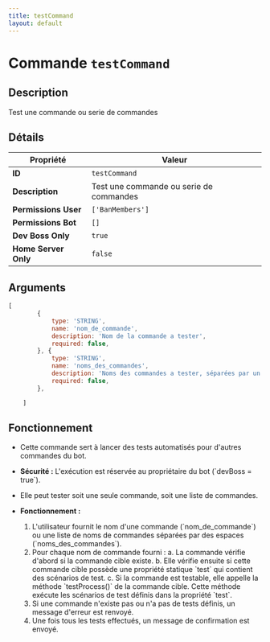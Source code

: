 ```yaml
---
title: testCommand
layout: default
---
```


# Commande `testCommand`

## Description

Test une commande ou serie de commandes

## Détails

| Propriété | Valeur |
| --- | --- |
| **ID** | `testCommand` |
| **Description** | Test une commande ou serie de commandes |
| **Permissions User** | `['BanMembers']` |
| **Permissions Bot** | `[]` |
| **Dev Boss Only** | `true` |
| **Home Server Only** | `false` |

## Arguments

```javascript
[
        {
            type: 'STRING',
            name: 'nom_de_commande',
            description: 'Nom de la commande a tester',
            required: false,
        }, {
            type: 'STRING',
            name: 'noms_des_commandes',
            description: 'Noms des commandes a tester, séparées par un espace',
            required: false,
        },

    ]
```

## Fonctionnement

- Cette commande sert à lancer des tests automatisés pour d'autres commandes du bot.
- **Sécurité :** L'exécution est réservée au propriétaire du bot (\`devBoss = true\`).
- Elle peut tester soit une seule commande, soit une liste de commandes.

- **Fonctionnement :**
    1.  L'utilisateur fournit le nom d'une commande (\`nom_de_commande\`) ou une liste de noms de commandes séparées par des espaces (\`noms_des_commandes\`).
    2.  Pour chaque nom de commande fourni :
        a.  La commande vérifie d'abord si la commande cible existe.
        b.  Elle vérifie ensuite si cette commande cible possède une propriété statique \`test\` qui contient des scénarios de test.
        c.  Si la commande est testable, elle appelle la méthode \`testProcess()\` de la commande cible. Cette méthode exécute les scénarios de test définis dans la propriété \`test\`.
    3.  Si une commande n'existe pas ou n'a pas de tests définis, un message d'erreur est renvoyé.
    4.  Une fois tous les tests effectués, un message de confirmation est envoyé.
